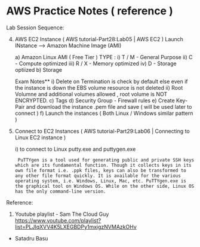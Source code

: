 # AWS Practice Notes ( reference )



Lab Session Sequence:
  
 4. AWS EC2 Instance  ( AWS tutorial-Part28:Lab05 | AWS EC2 )
      Launch INstance --> Amazon Machine Image (AMI)
 
    a)  Amazon Linux AMI  ( Free Tier )
        TYPE :
          i)  T / M - General Purpose
          ii) C - Compute optimized 
          iii) R / X - Memory optimized
          iv)  D - Storage optiized
    b) Storage
    
      Exam Notes** 
      i) Delete on Termination is check by default else even if the instance is down the EBS volume resource is not deleted
      ii) Root Volumne and additional volumes allowed , root volume is NOT ENCRYPTED. 
     c) Tags
     d) Security Group - Firewall rules
     e) Create Key-Pair and download the instance .pem file and save ( will be used later to connect )
      f) Launch the instances ( Both Linux / Windows similar pattern )
      
     
          
 
 5. Connect to EC2 Instances
    ( AWS tutorial-Part29:Lab06 | Connecting to Linux EC2 instance )
    
    i) to connect to Linux
       putty.exe and puttygen.exe
       
         PuTTYgen is a tool used for generating public and private SSH keys which are its fundamental function. Though it collects keys in its own file format i.e. .ppk files, keys can also be transformed to any other file format quickly. It is available for the various operating system, i.e. Windows, Linux, Mac, etc. PuTTYgen.exe is the graphical tool on Windows OS. While on the other side, Linux OS has the only command-line version.
         
         
         
    


Reference:
1. Youtube playlist - Sam The Cloud Guy
  https://www.youtube.com/playlist?list=PLJIqXVV4K5LXEGBDPy1mxigzNVMAzkOHv
  
  
  
  
   
- Satadru Basu



